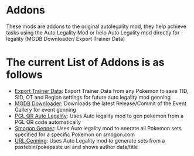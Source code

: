 # Addons

These mods are addons to the original autolegality mod, they help achieve tasks using the Auto Legality Mod or help Auto Legality mod directly for legality (MGDB Downloader/ Export Trainer Data)

# The current List of Addons is as follows

- [Export Trainer Data](https://github.com/architdate/PKHeX-Auto-Legality-Mod/tree/master/Addons%20(Optional)/Export%20Trainer%20Data): Export Trainer Data from any Pokemon to save TID, SID, OT and Region settings for future auto legality mod genning
- [MGDB Downloader](https://github.com/architdate/PKHeX-Auto-Legality-Mod/tree/master/Addons%20(Optional)/MGDB%20Downloader): Downloads the latest Release/Commit of the Event Gallery for event genning
- [PGL QR Auto Legality](https://github.com/architdate/PKHeX-Auto-Legality-Mod/tree/master/Addons%20(Optional)/PGL%20QR%20Auto%20Legality): Uses Auto legality mod to gen pokemon from a PGL QR code automatically
- [Smogon Genner](https://github.com/architdate/PKHeX-Auto-Legality-Mod/tree/master/Addons%20(Optional)/Smogon%20Genner): Uses Auto legality mod to enerate all Pokemon sets specified for a specific Pokemon on smogon.com
- [URL Genning](https://github.com/architdate/PKHeX-Auto-Legality-Mod/tree/master/Addons%20(Optional)/URL%20Genning): Uses Auto Legality mod to generate sets from a pastebin/pokepaste url and shows author data/title
